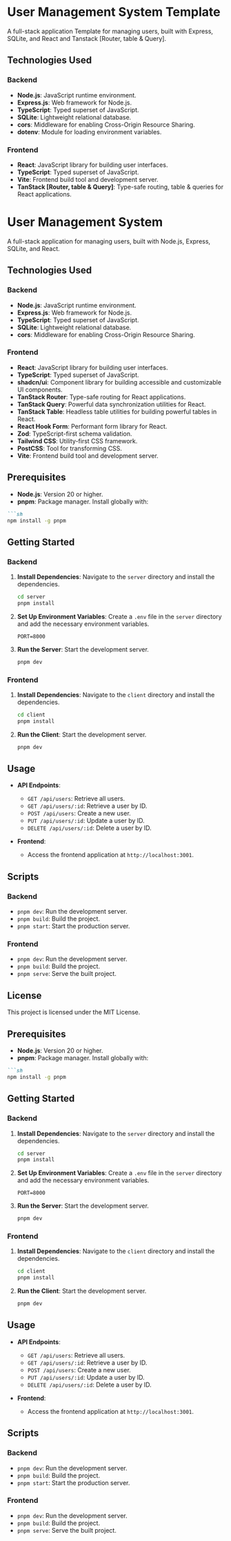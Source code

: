 # User Management System Template

A full-stack application Template for managing users, built with Express, SQLite, and React and Tanstack [Router, table & Query].

## Technologies Used

### Backend

- **Node.js**: JavaScript runtime environment.
- **Express.js**: Web framework for Node.js.
- **TypeScript**: Typed superset of JavaScript.
- **SQLite**: Lightweight relational database.
- **cors**: Middleware for enabling Cross-Origin Resource Sharing.
- **dotenv**: Module for loading environment variables.

### Frontend

- **React**: JavaScript library for building user interfaces.
- **TypeScript**: Typed superset of JavaScript.
- **Vite**: Frontend build tool and development server.
- **TanStack [Router, table & Query]**: Type-safe routing, table & queries for React applications.
# User Management System

A full-stack application for managing users, built with Node.js, Express, SQLite, and React.

## Technologies Used

### Backend

- **Node.js**: JavaScript runtime environment.
- **Express.js**: Web framework for Node.js.
- **TypeScript**: Typed superset of JavaScript.
- **SQLite**: Lightweight relational database.
- **cors**: Middleware for enabling Cross-Origin Resource Sharing.


### Frontend

- **React**: JavaScript library for building user interfaces.
- **TypeScript**: Typed superset of JavaScript.
- **shadcn/ui**: Component library for building accessible and customizable UI components.
- **TanStack Router**: Type-safe routing for React applications.
- **TanStack Query**: Powerful data synchronization utilities for React.
- **TanStack Table**: Headless table utilities for building powerful tables in React.
- **React Hook Form**: Performant form library for React.
- **Zod**: TypeScript-first schema validation.
- **Tailwind CSS**: Utility-first CSS framework.
- **PostCSS**: Tool for transforming CSS.
- **Vite**: Frontend build tool and development server.

## Prerequisites

- **Node.js**: Version 20 or higher.
- **pnpm**: Package manager. Install globally with:
  
```md
```sh
npm install -g pnpm
```

## Getting Started

### Backend

1. **Install Dependencies**:
    Navigate to the `server` directory and install the dependencies.
    ```sh
    cd server
    pnpm install
    ```

2. **Set Up Environment Variables**:
    Create a `.env` file in the `server` directory and add the necessary environment variables.
    ```env
    PORT=8000
    ```

3. **Run the Server**:
    Start the development server.
    ```sh
    pnpm dev
    ```

### Frontend

1. **Install Dependencies**:
    Navigate to the `client` directory and install the dependencies.
    ```sh
    cd client
    pnpm install
    ```

2. **Run the Client**:
    Start the development server.
    ```sh
    pnpm dev
    ```

## Usage

- **API Endpoints**:
  - `GET /api/users`: Retrieve all users.
  - `GET /api/users/:id`: Retrieve a user by ID.
  - `POST /api/users`: Create a new user.
  - `PUT /api/users/:id`: Update a user by ID.
  - `DELETE /api/users/:id`: Delete a user by ID.

- **Frontend**:
  - Access the frontend application at `http://localhost:3001`.

## Scripts

### Backend

- `pnpm dev`: Run the development server.
- `pnpm build`: Build the project.
- `pnpm start`: Start the production server.

### Frontend

- `pnpm dev`: Run the development server.
- `pnpm build`: Build the project.
- `pnpm serve`: Serve the built project.

## License

This project is licensed under the MIT License.

## Prerequisites

- **Node.js**: Version 20 or higher.
- **pnpm**: Package manager. Install globally with:
  
```md
```sh
npm install -g pnpm
```

## Getting Started

### Backend

1. **Install Dependencies**:
    Navigate to the `server` directory and install the dependencies.
    ```sh
    cd server
    pnpm install
    ```

2. **Set Up Environment Variables**:
    Create a `.env` file in the `server` directory and add the necessary environment variables.
    ```env
    PORT=8000
    ```

3. **Run the Server**:
    Start the development server.
    ```sh
    pnpm dev
    ```

### Frontend

1. **Install Dependencies**:
    Navigate to the `client` directory and install the dependencies.
    ```sh
    cd client
    pnpm install
    ```

2. **Run the Client**:
    Start the development server.
    ```sh
    pnpm dev
    ```

## Usage

- **API Endpoints**:
  - `GET /api/users`: Retrieve all users.
  - `GET /api/users/:id`: Retrieve a user by ID.
  - `POST /api/users`: Create a new user.
  - `PUT /api/users/:id`: Update a user by ID.
  - `DELETE /api/users/:id`: Delete a user by ID.

- **Frontend**:
  - Access the frontend application at `http://localhost:3001`.

## Scripts

### Backend

- `pnpm dev`: Run the development server.
- `pnpm build`: Build the project.
- `pnpm start`: Start the production server.

### Frontend

- `pnpm dev`: Run the development server.
- `pnpm build`: Build the project.
- `pnpm serve`: Serve the built project.

